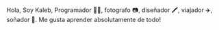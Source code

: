 

Hola, Soy Kaleb, Programador 🧑‍💻, fotografo 📷, diseñador 🖍️, viajador ✈️, soñador 🤞.
Me gusta aprender absolutamente de todo!
